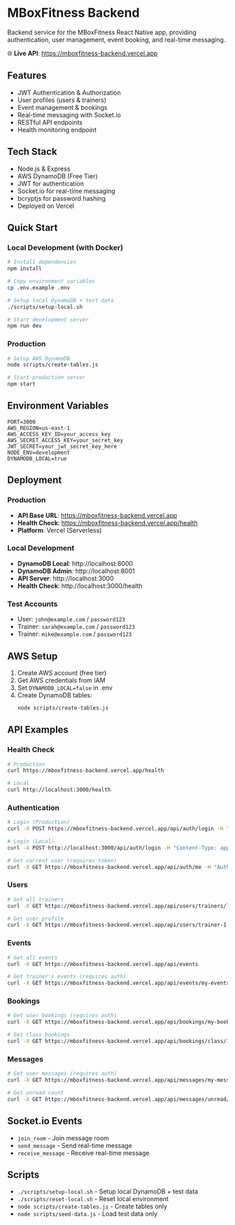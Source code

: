 # MBoxFitness Backend

Backend service for the MBoxFitness React Native app, providing authentication, user management, event booking, and real-time messaging.

🌐 **Live API**: https://mboxfitness-backend.vercel.app

## Features

- JWT Authentication & Authorization
- User profiles (users & trainers)
- Event management & bookings
- Real-time messaging with Socket.io
- RESTful API endpoints
- Health monitoring endpoint

## Tech Stack

- Node.js & Express
- AWS DynamoDB (Free Tier)
- JWT for authentication
- Socket.io for real-time messaging
- bcryptjs for password hashing
- Deployed on Vercel

## Quick Start

### Local Development (with Docker)
```bash
# Install dependencies
npm install

# Copy environment variables
cp .env.example .env

# Setup local DynamoDB + test data
./scripts/setup-local.sh

# Start development server
npm run dev
```

### Production
```bash
# Setup AWS DynamoDB
node scripts/create-tables.js

# Start production server
npm start
```

## Environment Variables

```
PORT=3000
AWS_REGION=us-east-1
AWS_ACCESS_KEY_ID=your_access_key
AWS_SECRET_ACCESS_KEY=your_secret_key
JWT_SECRET=your_jwt_secret_key_here
NODE_ENV=development
DYNAMODB_LOCAL=true
```

## Deployment

### Production
- **API Base URL**: https://mboxfitness-backend.vercel.app
- **Health Check**: https://mboxfitness-backend.vercel.app/health
- **Platform**: Vercel (Serverless)

### Local Development
- **DynamoDB Local**: http://localhost:8000
- **DynamoDB Admin**: http://localhost:8001
- **API Server**: http://localhost:3000
- **Health Check**: http://localhost:3000/health

### Test Accounts
- User: `john@example.com` / `password123`
- Trainer: `sarah@example.com` / `password123`
- Trainer: `mike@example.com` / `password123`

## AWS Setup

1. Create AWS account (free tier)
2. Get AWS credentials from IAM
3. Set `DYNAMODB_LOCAL=false` in .env
4. Create DynamoDB tables:
   ```bash
   node scripts/create-tables.js
   ```

## API Examples

### Health Check
```bash
# Production
curl https://mboxfitness-backend.vercel.app/health

# Local
curl http://localhost:3000/health
```

### Authentication
```bash
# Login (Production)
curl -X POST https://mboxfitness-backend.vercel.app/api/auth/login -H "Content-Type: application/json" -d '{"email":"john@example.com","password":"password123"}'

# Login (Local)
curl -X POST http://localhost:3000/api/auth/login -H "Content-Type: application/json" -d '{"email":"john@example.com","password":"password123"}'

# Get current user (requires token)
curl -X GET https://mboxfitness-backend.vercel.app/api/auth/me -H "Authorization: Bearer YOUR_JWT_TOKEN"
```

### Users
```bash
# Get all trainers
curl -X GET https://mboxfitness-backend.vercel.app/api/users/trainers/list

# Get user profile
curl -X GET https://mboxfitness-backend.vercel.app/api/users/trainer-1
```

### Events
```bash
# Get all events
curl -X GET https://mboxfitness-backend.vercel.app/api/events

# Get trainer's events (requires auth)
curl -X GET https://mboxfitness-backend.vercel.app/api/events/my-events -H "Authorization: Bearer YOUR_JWT_TOKEN"
```

### Bookings
```bash
# Get user bookings (requires auth)
curl -X GET https://mboxfitness-backend.vercel.app/api/bookings/my-bookings -H "Authorization: Bearer YOUR_JWT_TOKEN"

# Get class bookings
curl -X GET https://mboxfitness-backend.vercel.app/api/bookings/class/1
```

### Messages
```bash
# Get user messages (requires auth)
curl -X GET https://mboxfitness-backend.vercel.app/api/messages/my-messages -H "Authorization: Bearer YOUR_JWT_TOKEN"

# Get unread count
curl -X GET https://mboxfitness-backend.vercel.app/api/messages/unread/count -H "Authorization: Bearer YOUR_JWT_TOKEN"
```

## Socket.io Events

- `join_room` - Join message room
- `send_message` - Send real-time message
- `receive_message` - Receive real-time message

## Scripts

- `./scripts/setup-local.sh` - Setup local DynamoDB + test data
- `./scripts/reset-local.sh` - Reset local environment
- `node scripts/create-tables.js` - Create tables only
- `node scripts/seed-data.js` - Load test data only
